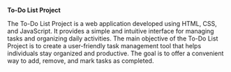 **To-Do List Project**

The To-Do List Project is a web application developed using HTML, CSS, and JavaScript. It provides a simple and intuitive interface for managing tasks and organizing daily activities.
The main objective of the To-Do List Project is to create a user-friendly task management tool that helps individuals stay organized and productive. The goal is to offer a convenient way to add, remove, and mark tasks as completed.
